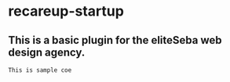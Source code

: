 # recareup-startup

## This is a basic plugin for the eliteSeba web design agency.

```
This is sample coe
```
